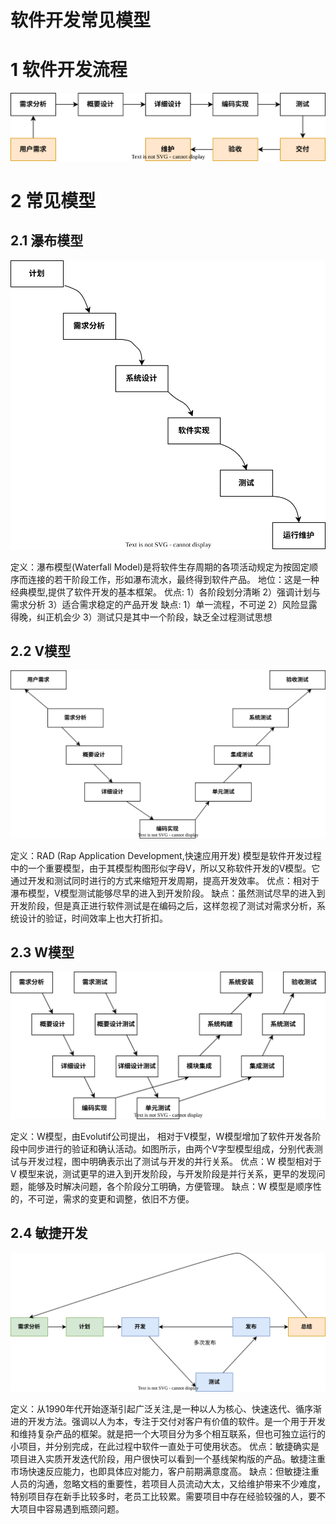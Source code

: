 # 软件开发常见模型

# 1 软件开发流程

![软件开发流程](软件开发常见模型.md.res/softwaredevelopflow.drawio.svg)

# 2 常见模型

## 2.1 瀑布模型

![瀑布模型](软件开发常见模型.md.res/waterfallmode.drawio.svg)

定义：瀑布模型(Waterfall Model)是将软件生存周期的各项活动规定为按固定顺序而连接的若干阶段工作，形如瀑布流水，最终得到软件产品。
地位：这是一种经典模型,提供了软件开发的基本框架。
优点:
1）各阶段划分清晰
2）强调计划与需求分析
3）适合需求稳定的产品开发
缺点:
1）单一流程，不可逆
2）风险显露得晚，纠正机会少
3）测试只是其中一个阶段，缺乏全过程测试思想

## 2.2 V模型

![V模型](软件开发常见模型.md.res/vmodel.drawio.svg)

定义：RAD (Rap Application Development,快速应用开发) 模型是软件开发过程中的一个重要模型，由于其模型构图形似字母V，所以又称软件开发的V模型。它通过开发和测试同时进行的方式来缩短开发周期，提高开发效率。
优点：相对于瀑布模型，V模型测试能够尽早的进入到开发阶段。
缺点：虽然测试尽早的进入到开发阶段，但是真正进行软件测试是在编码之后，这样忽视了测试对需求分析，系统设计的验证，时间效率上也大打折扣。

## 2.3 W模型

![W模型](软件开发常见模型.md.res/wmodel.drawio.svg)

定义：W模型，由Evolutif公司提出， 相对于V模型，W模型增加了软件开发各阶段中同步进行的验证和确认活动。如图所示，由两个V字型模型组成，分别代表测试与开发过程，图中明确表示出了测试与开发的并行关系。
优点：W 模型相对于 V 模型来说，测试更早的进入到开发阶段，与开发阶段是并行关系，更早的发现问题，能够及时解决问题，各个阶段分工明确，方便管理。
缺点：W 模型是顺序性的，不可逆，需求的变更和调整，依旧不方便。



## 2.4 敏捷开发

![敏捷开发](软件开发常见模型.md.res/minjiemode.drawio.svg)

定义：从1990年代开始逐渐引起广泛关注,是一种以人为核心、快速迭代、循序渐进的开发方法。强调以人为本，专注于交付对客户有价值的软件。是一个用于开发和维持复杂产品的框架。就是把一个大项目分为多个相互联系，但也可独立运行的小项目，并分别完成，在此过程中软件一直处于可使用状态。
优点：敏捷确实是项目进入实质开发迭代阶段，用户很快可以看到一个基线架构版的产品。敏捷注重市场快速反应能力，也即具体应对能力，客户前期满意度高。
缺点：但敏捷注重人员的沟通，忽略文档的重要性，若项目人员流动大太，又给维护带来不少难度，特别项目存在新手比较多时，老员工比较累。需要项目中存在经验较强的人，要不大项目中容易遇到瓶颈问题。